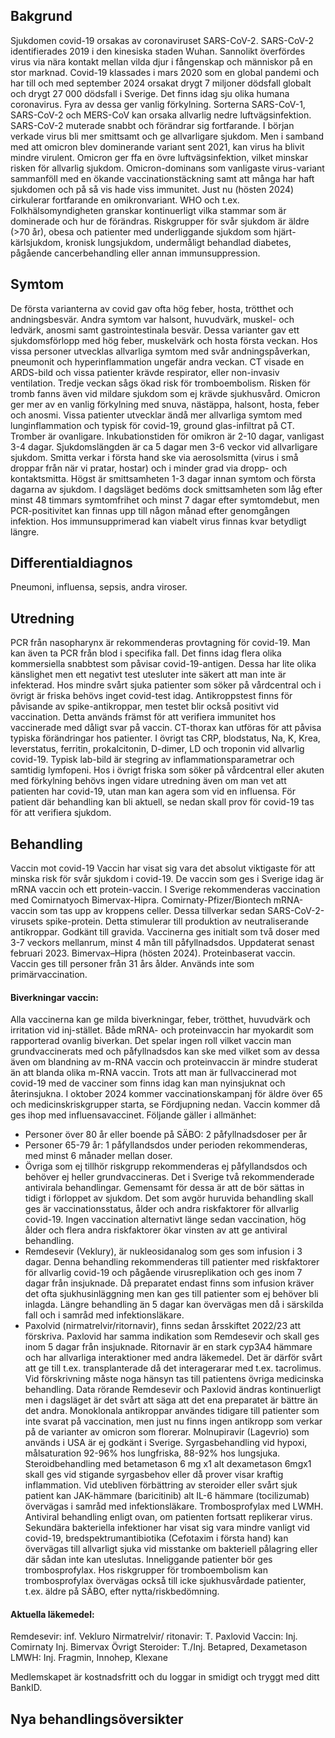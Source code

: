 ## Bakgrund

Sjukdomen covid-19 orsakas av coronaviruset SARS-CoV-2. SARS-CoV-2 identifierades 2019 i den kinesiska staden Wuhan. Sannolikt överfördes virus via nära kontakt mellan vilda djur i fångenskap och människor på en stor marknad. Covid-19 klassades i mars 2020 som en global pandemi och har till och med september 2024 orsakat drygt 7 miljoner dödsfall globalt och drygt 27 000 dödsfall i Sverige. Det finns idag sju olika humana coronavirus. Fyra av dessa ger vanlig förkylning. Sorterna SARS-CoV-1, SARS-CoV-2 och MERS-CoV kan orsaka allvarlig nedre luftvägsinfektion.
SARS-CoV-2 muterade snabbt och förändrar sig fortfarande. I början verkade virus bli mer smittsamt och ge allvarligare sjukdom. Men i samband med att omicron blev dominerande variant sent 2021, kan virus ha blivit mindre virulent. Omicron ger ffa en övre luftvägsinfektion, vilket minskar risken för allvarlig sjukdom. Omicron-dominans som vanligaste virus-variant sammanföll med en ökande vaccinationstäckning samt att många har haft sjukdomen och på så vis hade viss immunitet. Just nu (hösten 2024) cirkulerar fortfarande en omikronvariant. WHO och t.ex. Folkhälsomyndigheten granskar kontinuerligt vilka stammar som är dominerade och hur de förändras.
Riskgrupper för svår sjukdom är äldre (>70 år), obesa och patienter med underliggande sjukdom som hjärt-kärlsjukdom, kronisk lungsjukdom, undermåligt behandlad diabetes, pågående cancerbehandling eller annan immunsuppression.

## Symtom

De första varianterna av covid gav ofta hög feber, hosta, trötthet och andningsbesvär. Andra symtom var halsont, huvudvärk, muskel- och ledvärk, anosmi samt gastrointestinala besvär.
Dessa varianter gav ett sjukdomsförlopp med hög feber, muskelvärk och hosta första veckan. Hos vissa personer utvecklas allvarliga symtom med svår andningspåverkan, pneumonit och hyperinflammation ungefär andra veckan. CT visade en ARDS-bild och vissa patienter krävde respirator, eller non-invasiv ventilation. Tredje veckan sågs ökad risk för tromboembolism. Risken för tromb fanns även vid mildare sjukdom som ej krävde sjukhusvård.
Omicron ger mer av en vanlig förkylning med snuva, nästäppa, halsont, hosta, feber och anosmi. Vissa patienter utvecklar ändå mer allvarliga symtom med lunginflammation och typisk för covid-19, ground glas-infiltrat på CT. Tromber är ovanligare.
Inkubationstiden för omikron är 2-10 dagar, vanligast 3-4 dagar. Sjukdomslängden är ca 5 dagar men 3-6 veckor vid allvarligare sjukdom. Smitta verkar i första hand ske via aerosolsmitta (virus i små droppar från när vi pratar, hostar) och i minder grad via dropp- och kontaktsmitta. Högst är smittsamheten 1-3 dagar innan symtom och första dagarna av sjukdom. I dagsläget bedöms dock smittsamheten som låg efter minst 48 timmars symtomfrihet och minst 7 dagar efter symtomdebut, men PCR-positivitet kan finnas upp till någon månad efter genomgången infektion. Hos immunsupprimerad kan viabelt virus finnas kvar betydligt längre.

## Differentialdiagnos

Pneumoni, influensa, sepsis, andra viroser.

## Utredning

PCR från nasopharynx är rekommenderas provtagning för covid-19. Man kan även ta PCR från blod i specifika fall. Det finns idag flera olika kommersiella snabbtest som påvisar covid-19-antigen. Dessa har lite olika känslighet men ett negativt test utesluter inte säkert att man inte är infekterad. Hos mindre svårt sjuka patienter som söker på vårdcentral och i övrigt är friska behövs inget covid-test idag.
Antikroppstest finns för påvisande av spike-antikroppar, men testet blir också positivt vid vaccination. Detta används främst för att verifiera immunitet hos vaccinerade med dåligt svar på vaccin.
CT-thorax kan utföras för att påvisa typiska förändringar hos patienter. I övrigt tas CRP, blodstatus, Na, K, Krea, leverstatus, ferritin, prokalcitonin, D-dimer, LD och troponin vid allvarlig covid-19. Typisk lab-bild är stegring av inflammationsparametrar och samtidig lymfopeni.
Hos i övrigt friska som söker på vårdcentral eller akuten med förkylning behövs ingen vidare utredning även om man vet att patienten har covid-19, utan man kan agera som vid en influensa.
För patient där behandling kan bli aktuell, se nedan skall prov för covid-19 tas för att verifiera sjukdom.

## Behandling

Vaccin mot covid-19
Vaccin har visat sig vara det absolut viktigaste för att minska risk för svår sjukdom i covid-19. De vaccin som ges i Sverige idag är mRNA vaccin och ett protein-vaccin. I Sverige rekommenderas vaccination med Comirnatyoch Bimervax-Hipra.
Comirnaty-Pfizer/Biontech
mRNA-vaccin som tas upp av kroppens celler. Dessa tillverkar sedan SARS-CoV-2-virusets spike-protein. Detta stimulerar till produktion av neutraliserande antikroppar.
Godkänt till gravida.
Vaccinerna ges initialt som två doser med 3-7 veckors mellanrum, minst 4 mån till påfyllnadsdos. Uppdaterat senast februari 2023.
Bimervax–Hipra (hösten 2024).
Proteinbaserat vaccin.
Vaccin ges till personer från 31 års ålder. Används inte som primärvaccination.

#### Biverkningar vaccin:

Alla vaccinerna kan ge milda biverkningar, feber, trötthet, huvudvärk och irritation vid inj-stället. Både mRNA- och proteinvaccin har myokardit som rapporterad ovanlig biverkan.
Det spelar ingen roll vilket vaccin man grundvaccinerats med och påfyllnadsdos kan ske med vilket som av dessa även om blandning av m-RNA vaccin och proteinvaccin är mindre studerat än att blanda olika m-RNA vaccin. Trots att man är fullvaccinerad mot covid-19 med de vacciner som finns idag kan man nyinsjuknat och återinsjukna.
I oktober 2024 kommer vaccinationskampanj för äldre över 65 och medicinskriskgrupper starta, se Fördjupning nedan. Vaccin kommer då ges ihop med influensavaccinet. Följande gäller i allmänhet:
- Personer över 80 år eller boende på SÄBO: 2 påfyllnadsdoser per år
- Personer 65-79 år: 1 påfyllandsdos under perioden rekommenderas, med minst 6 månader mellan doser.
- Övriga som ej tillhör riskgrupp rekommenderas ej påfyllandsdos och behöver ej heller grundvaccineras.
Det i Sverige två rekommenderade antivirala behandlingar. Gemensamt för dessa är att de bör sättas in tidigt i förloppet av sjukdom. Det som avgör huruvida behandling skall ges är vaccinationsstatus, ålder och andra riskfaktorer för allvarlig covid-19. Ingen vaccination alternativt länge sedan vaccination, hög ålder och flera andra riskfaktorer ökar vinsten av att ge antiviral behandling.
- Remdesevir (Veklury), är nukleosidanalog som ges som infusion i 3 dagar. Denna behandling rekommenderas till patienter med riskfaktorer för allvarlig covid-19 och pågående virusreplikation och ges inom 7 dagar från insjuknade. Då preparatet endast finns som infusion kräver det ofta sjukhusinläggning men kan ges till patienter som ej behöver bli inlagda. Längre behandling än 5 dagar kan övervägas men då i särskilda fall och i samråd med infektionsläkare.
- Paxolvid (nirmatrelvir/ritornavir), finns sedan årsskiftet 2022/23 att förskriva. Paxlovid har samma indikation som Remdesevir och skall ges inom 5 dagar från insjuknade. Ritornavir är en stark cyp3A4 hämmare och har allvarliga interaktioner med andra läkemedel. Det är därför svårt att ge till t.ex. transplanterade då det interagerarar med t.ex. tacrolimus. Vid förskrivning måste noga hänsyn tas till patientens övriga medicinska behandling.
Data rörande Remdesevir och Paxlovid ändras kontinuerligt men i dagsläget är det svårt att säga att det ena preparatet är bättre än det andra.
Monoklonala antikroppar användes tidigare till patienter som inte svarat på vaccination, men just nu finns ingen antikropp som verkar på de varianter av omicron som florerar.
Molnupiravir (Lagevrio) som används i USA är ej godkänt i Sverige.
Syrgasbehandling vid hypoxi, målsaturation 92-96% hos lungfriska, 88-92% hos lungsjuka.
Steroidbehandling med betametason 6 mg x1 alt dexametason 6mgx1 skall ges vid stigande syrgasbehov eller då prover visar kraftig inflammation. Vid utebliven förbättring av steroider eller svårt sjuk patient kan JAK-hämmare (baricitinib) alt IL-6 hämmare (tocilizumab) övervägas i samråd med infektionsläkare.
Trombosprofylax med LWMH.
Antiviral behandling enligt ovan, om patienten fortsatt replikerar virus.
Sekundära bakteriella infektioner har visat sig vara mindre vanligt vid covid-19, bredspektrumantibiotika (Cefotaxim i första hand) kan övervägas till allvarligt sjuka vid misstanke om bakteriell pålagring eller där sådan inte kan uteslutas. Inneliggande patienter bör ges trombosprofylax. Hos riskgrupper för tromboembolism kan trombosprofylax övervägas också till icke sjukhusvårdade patienter, t.ex. äldre på SÄBO, efter nytta/riskbedömning.

#### Aktuella läkemedel:

Remdesevir: inf. Vekluro
Nirmatrelvir/ ritonavir: T. Paxlovid
Vaccin:
Inj. Comirnaty
Inj. Bimervax
Övrigt
Steroider: T./Inj. Betapred, Dexametason
LMWH: Inj. Fragmin, Innohep, Klexane


Medlemskapet är kostnadsfritt och du loggar in smidigt och tryggt med ditt BankID.

## Nya behandlingsöversikter

